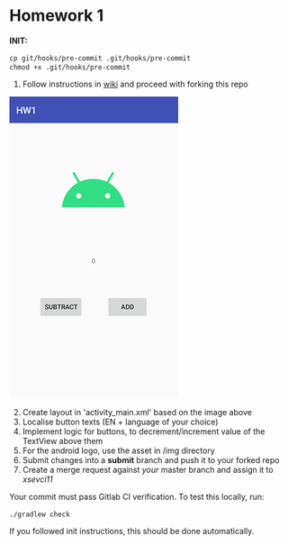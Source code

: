# Homework 1

**INIT:**
```
cp git/hooks/pre-commit .git/hooks/pre-commit
chmod +x .git/hooks/pre-commit
```

1. Follow instructions in [wiki](https://gitlab.fi.muni.cz/grp-pv256/wiki/wikis/home)
and proceed with forking this repo

![HW1 Final Layout](img/hw1_layout.png "Final Layout")

2. Create layout in 'activity_main.xml' based on the image above
3. Localise button texts (EN + language of your choice)
4. Implement logic for buttons, to decrement/increment value of the TextView above them
5. For the android logo, use the asset in /img directory
6. Submit changes into a **submit** branch and push it to your forked repo
7. Create a merge request against _your_ master branch and assign it to _xsevci11_

Your commit must pass Gitlab CI verification. To test this locally, run:
```
./gradlew check
```
If you followed init instructions, this should be done automatically.
